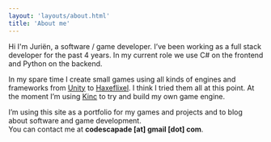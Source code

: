 ```yaml
---
layout: 'layouts/about.html'
title: 'About me'
---
```


Hi I'm Juriën, a software / game developer. I’ve been working as a full stack developer for the past 4 years.
In my current role we use C# on the frontend and Python on the backend.

In my spare time I create small games using all kinds of engines and frameworks from [Unity](https://unity.com)
to [Haxeflixel](http://haxeflixel.com). I think I tried them all at this point. At the moment I’m using [Kinc](https://github.com/Kode/Kinc) to try and build my own game engine.

I’m using this site as a portfolio for my games and projects and to blog
about software and game development.  
You can contact me at **codescapade [at] gmail [dot] com**.